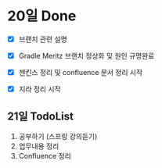 # 20일 Done

- [X]  브랜치 관련 설명
- [X]  Gradle Meritz 브랜치 정상화 및 원인 규명완료
- [X]  젠킨스 정리 및 confluence 문서 정리 시작
- [X]   지라 정리 시작


## 21일 TodoList


1. 공부하기 (스프링 강의듣기)
2. 업무내용 정리
3. Confluence 정리

